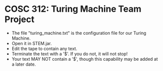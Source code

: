 # COSC 312: Turing Machine Team Project

* The file "turing_machine.txt" is the configuration file for our Turing Machine.
* Open it in STEM.jar.
* Edit the tape to contain any text.
* Terminate the text with a '$'.  If you do not, it will not stop!
* Your text MAY NOT contain a '$', though this capability may be added at a later date.
